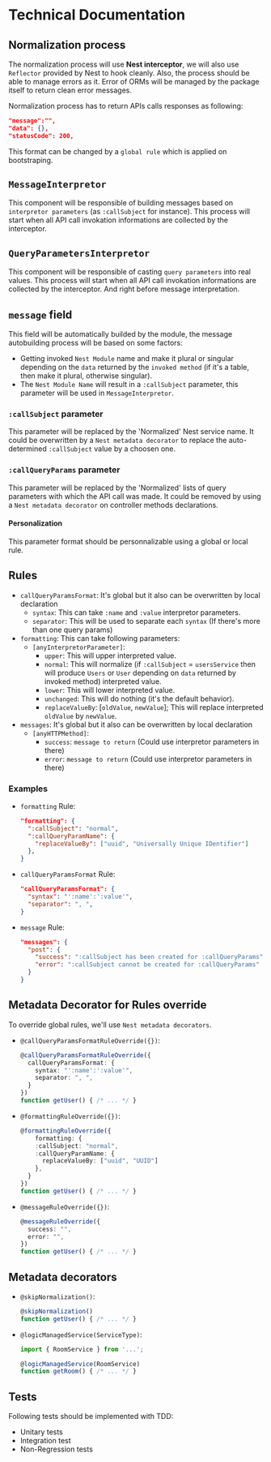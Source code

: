 # Technical Documentation

## Normalization process

The normalization process will use **Nest interceptor**, we will also use `Reflector` provided by Nest to hook cleanly.
Also, the process should be able to manage errors as it. Error of ORMs will be managed by the package itself to return clean error messages.

Normalization process has to return APIs calls responses as following:

```json
"message":"",
"data": {},
"statusCode": 200,
```

This format can be changed by a `global rule` which is applied on bootstraping.

## `MessageInterpretor`

This component will be responsible of building messages based on `interpretor parameters` (as `:callSubject` for instance).
This process will start when all API call invokation informations are collected by the interceptor.

## `QueryParametersInterpretor`

This component will be responsible of casting `query parameters` into real values.
This process will start when all API call invokation informations are collected by the interceptor. And right before message interpretation.

## `message` field

This field will be automatically builded by the module, the message autobuilding process will be based on some factors:
  - Getting invoked `Nest Module` name and make it plural or singular depending on the `data` returned by the `invoked method` (if it's a table, then make it plural, otherwise singular).
  - The `Nest Module Name` will result in a `:callSubject` parameter, this parameter will be used in `MessageInterpretor`.

### `:callSubject` parameter

This parameter will be replaced by the 'Normalized' Nest service name.
It could be overwritten by a `Nest metadata decorator` to replace the auto-determined `:callSubject` value by a choosen one.

### `:callQueryParams` parameter

This parameter will be replaced by the 'Normalized' lists of query parameters with which the API call was made.
It could be removed by using a `Nest metadata decorator` on controller methods declarations.

#### Personalization

This parameter format should be personnalizable using a global or local rule.

## Rules

- `callQueryParamsFormat`: It's global but it also can be overwritten by local declaration
  - `syntax`: This can take `:name` and `:value` interpretor parameters.
  - `separator`: This will be used to separate each `syntax` (If there's more than one query params)
- `formatting`: This can take following parameters:
  - `[anyInterpretorParameter]`: 
    - `upper`: This will upper interpreted value.
    - `normal`: This will normalize (if `:callSubject` = `usersService` then will produce `Users` or `User` depending on `data` returned by invoked method) interpreted value.
    - `lower`: This will lower interpreted value.
    - `unchanged`: This will do nothing (it's the default behavior).
    - `replaceValueBy`: [`oldValue`, `newValue`]; This will replace interpreted `oldValue` by `newValue`.
- `messages`: It's global but it also can be overwritten by local declaration
  - `[anyHTTPMethod]`:
    - `success`: `message to return` (Could use interpretor parameters in there)
    - `error`: `message to return` (Could use interpretor parameters in there)

### Examples

- `formatting` Rule:

  ```json
  "formatting": {
    ":callSubject": "normal",
    ":callQueryParamName": {
      "replaceValueBy": ["uuid", "Universally Unique IDentifier"]
    },
  }
  ```

- `callQueryParamsFormat` Rule:

  ```json
  "callQueryParamsFormat": {
    "syntax": "':name':':value'",
    "separator": ", ",
  }
  ```

- `message` Rule:

  ```json
  "messages": {
    "post": {
      "success": ":callSubject has been created for :callQueryParams",
      "error": ":callSubject cannot be created for :callQueryParams"
    }
  }
  ```

## Metadata Decorator for Rules override

To override global rules, we'll use `Nest metadata decorators`.

- `@callQueryParamsFormatRuleOverride({})`:

  ```ts
  @callQueryParamsFormatRuleOverride({
    callQueryParamsFormat: {
      syntax: "':name':':value'",
      separator: ", ",
    }
  })
  function getUser() { /* ... */ }
  ```

- `@formattingRuleOverride({})`:

  ```ts
  @formattingRuleOverride({
      formatting: {
      :callSubject: "normal",
      :callQueryParamName: {
        replaceValueBy: ["uuid", "UUID"]
      },
    }
  })
  function getUser() { /* ... */ }
  ```

- `@messageRuleOverride({})`:

  ```ts
  @messageRuleOverride({
    success: "",
    error: "",
  })
  function getUser() { /* ... */ }
  ```

## Metadata decorators

- `@skipNormalization()`:

  ```ts
  @skipNormalization()
  function getUser() { /* ... */ }
  ```

- `@logicManagedService(ServiceType)`:

  ```ts
  import { RoomService } from '...';

  @logicManagedService(RoomService)
  function getRoom() { /* ... */ }
  ```

## Tests

Following tests should be implemented with TDD:

- Unitary tests
- Integration test
- Non-Regression tests